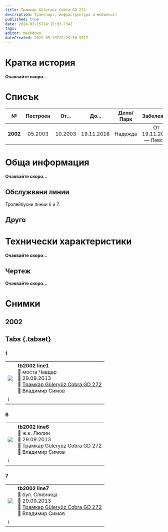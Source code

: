 ```yaml
---
title: Трамкар Güleryüz Cobra GD 272 	
description: Транспорт, инфраструктура и мобилност
published: true
date: 2024-03-15T14:15:03.734Z
tags: 
editor: markdown
dateCreated: 2022-05-19T22:25:50.971Z
---
```


# Кратка история

**Oчаквайте скоро…**

# Списък

|     №    | Построен |  От...  |    До...   | Депо/Парк |       Забележка       |
|:--------:|:--------:|:-------:|:----------:|:---------:|:---------------------:|
| **2002** |  05.2003 | 10.2003 | 19.11.2018 |  Надежда  | От 19.11.2018 — Левски |



# Обща информация

**Oчаквайте скоро…**

## Обслужвани линии

Тролейбусни линии 6 и 7. 


## Друго

# Технически характеристики

**Oчаквайте скоро…**

## Чертеж

**Oчаквайте скоро…**

# Снимки

## 2002
## Tabs {.tabset}

### 1
 
<!--следващ пост--> 
<div class="table-responsive"><table style="width:100%"><tr>
<td><img src="http://46.10.181.183:1518/trinmo/gallery/vladimir-simov/tb/cobra/tb2002%20line1%2029.9.2013.jpg"></td>
<td><b>tb2002 line1</b><br>📌 моста Чавдар <br>📆 29.09.2013 <br>🚎 <a href="/bg/public-transport/fleet-list/2003-Tramkar-Guleryuz-Cobra-GD-272">Трамкар Güleryüz Cobra GD 272 </a> <br>📸 Владимир Симов</td></tr>
  <td colspan=2 >ℹ️ </td></table></div>

### 6
<!--следващ пост--> 
<div class="table-responsive"><table style="width:100%"><tr>
<td><img src="http://46.10.181.183:1518/trinmo/gallery/vladimir-simov/tb/cobra/tb2002%20line6%2030.3.2016.jpg"></td>
  <td><b>tb2002 line6</b><br>📌 ж.к. Люлин <br>📆 29.09.2013 <br>🚎 <a href="/bg/public-transport/fleet-list/2003-Tramkar-Guleryuz-Cobra-GD-272">Трамкар Güleryüz Cobra GD 272 </a> <br>📸 Владимир Симов</td></tr>
  <td colspan=2 >ℹ️ </td></table></div>

### 7
<!--следващ пост--> 
<div class="table-responsive"><table style="width:100%"><tr>
<td><img src="http://46.10.181.183:1518/trinmo/gallery/vladimir-simov/tb/cobra/tb2002%20line7%208.5.2013.jpg"></td>
<td><b>tb2002 line7</b><br>📌 бул. Сливница <br>📆 29.09.2013 <br>🚎 <a href="/bg/public-transport/fleet-list/2003-Tramkar-Guleryuz-Cobra-GD-272">Трамкар Güleryüz Cobra GD 272 </a> <br>📸 Владимир Симов</td></tr>
  <td colspan=2 >ℹ️ </td></table></div>
  
  